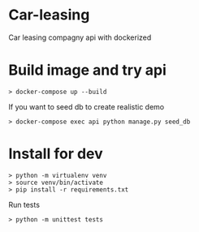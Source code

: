 # Car-leasing

Car leasing compagny api with dockerized 

# Build image and try api

```
> docker-compose up --build
```

If you want to seed db to create realistic demo

```
> docker-compose exec api python manage.py seed_db
```


# Install for dev

```
> python -m virtualenv venv
> source venv/bin/activate
> pip install -r requirements.txt
```

Run tests
```
> python -m unittest tests
```
